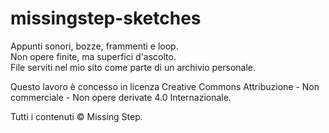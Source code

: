# missingstep-sketches

Appunti sonori, bozze, frammenti e loop.  
Non opere finite, ma superfici d'ascolto.  
File serviti nel mio sito come parte di un archivio personale.  

Questo lavoro è concesso in licenza Creative Commons Attribuzione - Non commerciale - Non opere derivate 4.0 Internazionale.

Tutti i contenuti © Missing Step.
